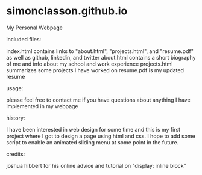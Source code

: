 # simonclasson.github.io
My Personal Webpage

included files:

index.html contains links to "about.html", "projects.html", and "resume.pdf" as well as github, linkedin, and twitter
about.html contains a short biography of me and info about my school and work experience
projects.html summarizes some projects I have worked on
resume.pdf is my updated resume

usage:

please feel free to contact me if you have questions about anything I have implemented in my webpage

history:

I have been interested in web design for some time and this is my first project where I got to design a page using html and css.
I hope to add some script to enable an animated sliding menu at some point in the future.

credits:

joshua hibbert for his online advice and tutorial on "display: inline block"

